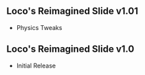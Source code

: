 ## Loco's Reimagined Slide v1.01
- Physics Tweaks

## Loco's Reimagined Slide v1.0
- Initial Release